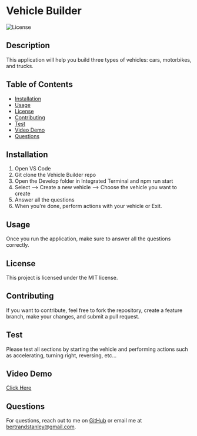 # Vehicle Builder
![License](https://img.shields.io/badge/license-MIT-blue)

## Description
This application will help you build three types of vehicles: cars, motorbikes, and trucks.

## Table of Contents
- [Installation](#installation)
- [Usage](#usage)
- [License](#license)
- [Contributing](#contributing)
- [Test](#test)
- [Video Demo](#video-demo)
- [Questions](#questions)

## Installation
1. Open VS Code 
2. Git clone the Vehicle Builder repo 
3. Open the Develop folder in Integrated Terminal and npm run start
4. Select --> Create a new vehicle --> Choose the vehicle you want to create
4. Answer all the questions
5. When you're done, perform actions with your vehicle or Exit.

## Usage
Once you run the application, make sure to answer all the questions correctly.

## License

This project is licensed under the MIT license.

## Contributing
If you want to contribute, feel free to fork the repository, create a feature branch, make your changes, and submit a pull request.

## Test
Please test all sections by starting the vehicle and performing actions such as accelerating, turning right, reversing, etc...

## Video Demo
[Click Here](https://youtu.be/nu2CTIALKdE)

## Questions
For questions, reach out to me on [GitHub](https://github.com/bertrandstanley) or email me at bertrandstanley@gmail.com.
